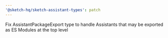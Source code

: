 ```yaml
---
'@sketch-hq/sketch-assistant-types': patch
---
```


Fix AssistantPackageExport type to handle Assistants that may be exported as ES Modules at the top
level
